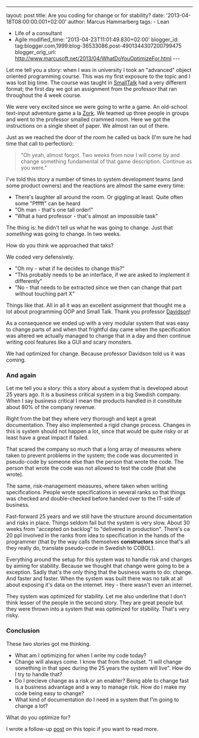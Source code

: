 ---
layout: post
title: Are you coding for change or for stability?
date: '2013-04-18T08:00:00.001+02:00'
author: Marcus Hammarberg
tags: -
Lean
  - Life of a consultant
   - Agile
modified_time: '2013-04-23T11:01:49.830+02:00'
blogger_id: tag:blogger.com,1999:blog-36533086.post-4901344307200799475
blogger_orig_url: http://www.marcusoft.net/2013/04/WhatDoYouOptimizeFor.html ---

<div dir="ltr" style="text-align: left;" trbidi="on">

Let me tell you a story: when I was in university I took an "advanced"
object oriented programming course. This was my first exposure to the
topic and I was lost big time. The course was taught in
[SmallTalk](http://en.wikipedia.org/wiki/Smalltalk) had a very different
format; the first day we got an assignment from the professor that ran
throughout the 4 week course.

We were very excited since we were going to write a game. An old-school
text-input adventure game a la
[Zork](http://en.wikipedia.org/wiki/File:Screenshot_of_Zork_running_on_Frotz_through_iTerm_2_on_Mac_OSX.png).
We teamed up three people in groups and went to the professor smalled
crammed room. Here we got the instructions on a single sheet of paper.
We almost ran out of there.

Just as we reached the door of the room he called us back (I'm sure he
had time that call to perfection):

> "Oh yeah, almost forgot. Two weeks from now I will come by and change
> something fundamental of that game description. Continue as you were."

I've told this story a number of times to system
development teams (and some product owners) and the reactions are almost
the same every time:


-   There's laughter all around the room. Or giggling at least. Quite
    often some "Pfffft" can be heard 
-   "Oh man - that's one tall order!"
-   "What a hard professor - that's almost an impossible task"

<div>

The thing is: he didn't tell us what he was going to change. Just that
*something* was going to change. In two weeks. 

</div>

<div>



</div>

<div>

How do you think we approached that taks? 

</div>

<div>

We coded very defensively. 

</div>

<div>

-   "Oh my - what if he decides to change this?" 
-   "This probably needs to be an interface, if we are asked to
    implement it differently"
-   "No - that needs to be extracted since we then can change that part
    without touching part X"

</div>


Things like that. All in all it was an excellent assignment that thought
me a lot about programming OOP and Small Talk. Thank you professor
[Davidson](http://people.dsv.su.se/~alan/)!

As a consequence we ended up with a very modular system that was easy to
change parts of and when that frightful day came when the specification
was altered we actually managed to change that in a day and then
continue writing cool features like a GUI and scary monsters.

We had optimized for change. Because professor Davidson told us it was
coming.

### And again

Let me tell you a story: this a story about a system that is developed
about 25 years ago. It is a business critical system in a big Swedish
company. When I say business critical I mean the products handled in it
constitute about 80% of the company revenue.

Right from the bat they where very thorough and kept a great
documentation. They also implemented a rigid change process. Changes in
this is system should not happen a lot, since that would be quite risky
or at least have a great impact if failed.

That scared the company so much that a long array of measures where
taken to prevent problems in the system; the code was documented in
pseudo-code by someone else than the person that wrote the code. The
person that wrote the code was not allowed to test the code (that she
wrote).

The same, risk-management measures, where taken when writing
specifications. People wrote specifications in several ranks so that
things was checked and double-checked before handed over to the IT-side
of business.

Fast-forward 25 years and we still have the structure around
documentation and risks in place. Things seldom fail but the system is
very slow. About 30 weeks from "accepted on backlog" to "delivered in
production". There's ca 20 ppl involved in the ranks from idea to
specification in the hands of the programmer (that by the way calls
themselves **constructors** since that's all they really do, translate
pseudo-code in Swedish to COBOL).

<div>


Everything around the setup for this system was to handle risk and
changes by aiming for stability. Because we thought that change were
going to be a exception. Sadly that's the only thing that the business
wants to do: change. And faster and faster. When the system was built
there was no talk at all about exposing it's data on the internet. Hey -
there wasn't even an internet.

They system was optimized for stability.
Let me also underline that I don't think lesser of the people in the
second story. They are great people but they were thrown into a system
that was optimized for stability. That's very risky.

### Conclusion

These two stories got me thinking.

-   What am I optimizing for when I write my code today?
-   Change will always come. I know that from the outset. "I will change
    something in that spec during the 25 years the system will live".
    How do I try to handle that?
-   Do I precieve change as a risk or an enabler? Being able to change
    fast is a business advantage and a way to manage risk. How do I make
    my code being easy to change?
-   What kind of documentation do I need in a system that I'm going to
    change a lot?

<div>

What do you optimize for?

I wrote a follow-up
[post](http://www.marcusoft.net/2013/04/WhatDoYouOptimizeFor2.html) on
this topic if you want to read more.

</div>

</div>

<div>



</div>

</div>
